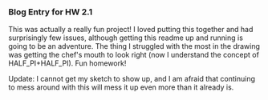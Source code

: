 <H3>Blog Entry for HW 2.1</H3>

This was actually a really fun project!  I loved putting this together and had surprisingly few issues,
although getting this readme up and running is going to be an adventure. The thing I struggled with the most in the drawing
was getting the chef's mouth to look right (now I understand the concept of HALF_PI+HALF_PI). Fun homework!

Update: I cannot get my sketch to show up, and I am afraid that continuing to mess around with this will mess it up even more than it already is.
